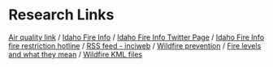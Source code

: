 # Research Links


[Air quality link](https://airnow.gov/) / 
[Idaho Fire Info](http://www.idahofireinfo.com/search/label/Eastern) / 
[Idaho Fire Info Twitter Page](https://twitter.com/Idahofireinfo/lists/idaho-fire-information) /
[Idaho Fire Info fire restriction hotline](1-844-433-4737) / 
[RSS feed - inciweb](https://inciweb.nwcg.gov/feeds/rss/articles/incident/3874/) /
[Wildfire prevention](http://www.redcross.org/get-help/how-to-prepare-for-emergencies/types-of-emergencies/wildfire/how-to-prevent-wildfires) /
[Fire levels and what they mean](https://www.fs.usda.gov/detail/inyo/home/?cid=stelprdb5173311) / [Wildfire KML files](https://rmgsc.cr.usgs.gov/outgoing/GeoMAC/)
